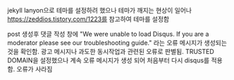 jekyll lanyon으로 테마를 설정하려 했으나 테마가 깨지는 현상이 일어나 
https://zeddios.tistory.com/1223를 참고하여 테마를 설정함

post 생성후 댓글 작성 창에
 "We were unable to load Disqus. If you are a moderator please see our troubleshooting guide."
 라는 오류 메시지가 생성되는것을 확인함.
 광고 메시지나 과도한 동시작업과 관련된 오류로 판별됨.
 TRUSTED DOMAIN을 설정했으나 계속 오류 메시지가 생성 되어 처음부터 다시 disqus를 적용함.
 오류가 사라짐

